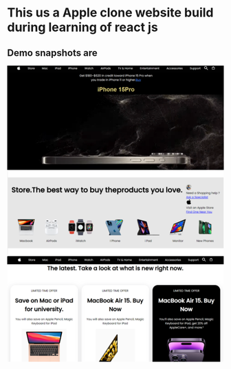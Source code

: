 <h1>This us a Apple clone website build during learning of react js</h1>
<h2>Demo snapshots are</h2>
<div align="center">
  <img alt="Demo" src="./public/s1.png" />
</div>

<div align="center">
  <img alt="Demo" src="./public/s2.png" />
</div>

<div align="center">
  <img alt="Demo" src="./public/s3.png" />
</div>